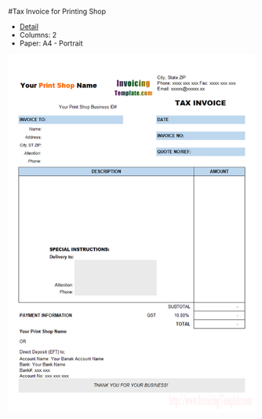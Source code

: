 ﻿#Tax Invoice for Printing Shop
- [Detail](https://www.invoicingtemplate.com/tax-invoice-printing)
- Columns: 2
- Paper: A4 - Portrait

![Screenshot for Tax Invoice for Printing Shop](tax-invoice-printing.png)